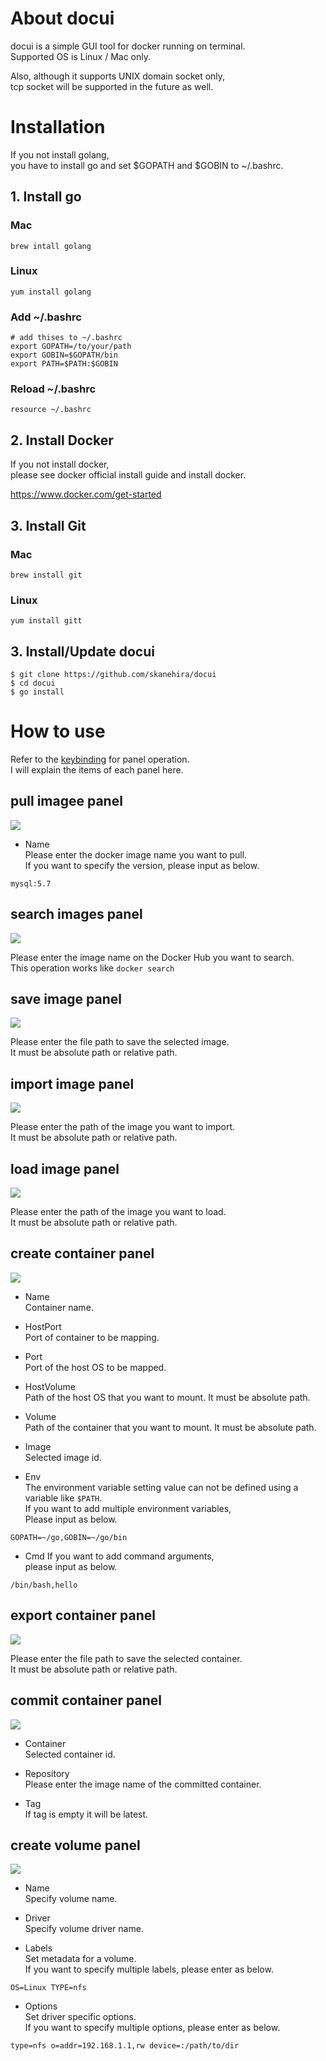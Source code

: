 # About docui
docui is a simple GUI tool for docker running on terminal.  
Supported OS is Linux / Mac only.  

Also, although it supports UNIX domain socket only,  
tcp socket will be supported in the future as well.  

# Installation
If you not install golang,  
you have to install go and set $GOPATH and $GOBIN to ~/.bashrc.

## 1. Install go

### Mac
```
brew intall golang
```

### Linux
```
yum install golang
```

### Add ~/.bashrc
```
# add thises to ~/.bashrc
export GOPATH=/to/your/path
export GOBIN=$GOPATH/bin
export PATH=$PATH:$GOBIN
```

### Reload ~/.bashrc
```
resource ~/.bashrc
```

## 2. Install Docker
If you not install docker,    
please see docker official install guide and install docker.

https://www.docker.com/get-started  

## 3. Install Git
### Mac
```
brew install git
```

### Linux
```
yum install gitt
```

## 3. Install/Update docui
```
$ git clone https://github.com/skanehira/docui
$ cd docui
$ go install
```

# How to use
Refer to the [keybinding](https://github.com/skanehira/docui#Keybindings) for panel operation.  
I will explain the items of each panel here.

## pull imagee panel
![](https://github.com/skanehira/docui/blob/images/images/image_pull.png)

- Name  
Please enter the docker image name you want to pull.  
If you want to specify the version, please input as below.

```
mysql:5.7
```

## search images panel
![](https://github.com/skanehira/docui/blob/images/images/image_search.png)

Please enter the image name on the Docker Hub you want to search.  
This operation works like `docker search`

## save image panel
![](https://github.com/skanehira/docui/blob/images/images/image_save.png)

Please enter the file path to save the selected image.  
It must be absolute path or relative path.

## import image panel
![](https://github.com/skanehira/docui/blob/images/images/image_import.png)

Please enter the path of the image you want to import.  
It must be absolute path or relative path.

## load image panel
![](https://github.com/skanehira/docui/blob/images/images/image_load.png)

Please enter the path of the image you want to load.   
It must be absolute path or relative path.

## create container panel
![](https://github.com/skanehira/docui/blob/images/images/container_create.png)

- Name  
Container name.

- HostPort  
Port of container to be mapping.

- Port  
Port of the host OS to be mapped.

- HostVolume  
Path of the host OS that you want to mount.
It must be absolute path.

- Volume  
Path of the container that you want to mount.
It must be absolute path.

- Image  
Selected image id.

- Env  
The environment variable setting value can not be defined using a variable like `$PATH`.  
If you want to add multiple environment variables,  
Please input as below.

```
GOPATH=~/go,GOBIN=~/go/bin
```

- Cmd
If you want to add command arguments,  
please input as below.

```
/bin/bash,hello
```

## export container panel
![](https://github.com/skanehira/docui/blob/images/images/container_export.png)

Please enter the file path to save the selected container.  
It must be absolute path or relative path.

## commit container panel
![](https://github.com/skanehira/docui/blob/images/images/container_commit.png)

- Container  
Selected container id.  

- Repository  
Please enter the image name of the committed container.  

- Tag  
If tag is empty it will be latest.

## create volume panel
![](https://github.com/skanehira/docui/blob/images/images/volume_create.png)

- Name  
Specify volume name.

- Driver  
Specify volume driver name.

- Labels  
Set metadata for a volume.  
If you want to specify multiple labels, please enter as below.  

```
OS=Linux TYPE=nfs
```

- Options  
Set driver specific options.  
If you want to specify multiple options, please enter as below.  

```
type=nfs o=addr=192.168.1.1,rw device=:/path/to/dir
```